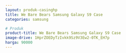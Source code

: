 ```yaml
---
layout: produk-casinghp
title: We Bare Bears Samsung Galaxy S9 Case
categories: samsung

# Produk
product-title: We Bare Bears Samsung Galaxy S9 Case
image-drive: 1HprZOEDyTzIvkk9Sz9V3Ew2-0TK_EH7p
harga: 90000
---
```

